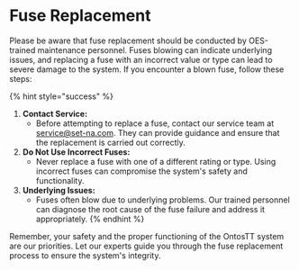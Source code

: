 # Fuse Replacement

Please be aware that fuse replacement should be conducted by OES-trained maintenance personnel. Fuses blowing can indicate underlying issues, and replacing a fuse with an incorrect value or type can lead to severe damage to the system. If you encounter a blown fuse, follow these steps:

{% hint style="success" %}
1. **Contact Service:**
   * Before attempting to replace a fuse, contact our service team at [service@set-na.com](mailto:service@set-na.com). They can provide guidance and ensure that the replacement is carried out correctly.
2. **Do Not Use Incorrect Fuses:**
   * Never replace a fuse with one of a different rating or type. Using incorrect fuses can compromise the system's safety and functionality.
3. **Underlying Issues:**
   * Fuses often blow due to underlying problems. Our trained personnel can diagnose the root cause of the fuse failure and address it appropriately.
{% endhint %}

Remember, your safety and the proper functioning of the OntosTT system are our priorities. Let our experts guide you through the fuse replacement process to ensure the system's integrity.
